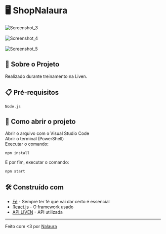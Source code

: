 # 🖥️ ShopNalaura

![Screenshot_3](https://user-images.githubusercontent.com/80932554/157982285-7f6ecafa-9fe6-475d-8cbe-0b83ba515d54.png) <br/> <br/>
![Screenshot_4](https://user-images.githubusercontent.com/80932554/157982322-adb1199b-236a-49fd-9208-a77a2ff323b0.png) <br/> <br/>
![Screenshot_5](https://user-images.githubusercontent.com/80932554/157982343-68d37dee-6027-438c-aa27-2620a884e108.png)

## 🚀 Sobre o Projeto

Realizado durante treinamento na Liven. 

## 📋 Pré-requisitos

```
Node.js
```

## 🔧 Como abrir o projeto

Abrir o arquivo com o Visual Studio Code  <br/>
Abrir o terminal (PowerShell) <br/>
Executar o comando:
```
npm install
```

E por fim, executar o comando: 

```
npm start
```

## 🛠️ Construído com

* [Fé](https://www.youtube.com/watch?v=xV7ZzeBR3oc) - Sempre ter fé que vai dar certo é essencial
* [React.js](https://pt-br.reactjs.org/) - O framework usado
* [API LIVEN](https://trainning-storeapp-gateway-dev-g5kv7eofma-uw.a.run.app/) - API utilizada


---
Feito com <3 por [Nalaura](https://www.linkedin.com/in/analauraoliveiraferreira/)
